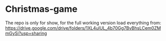 # Christmas-game
The repo is only for show, for the full working version load everything from:
https://drive.google.com/drive/folders/1XL4ulUL_4b70Gg7BvBhsLCem0ZMmGySi?usp=sharing
